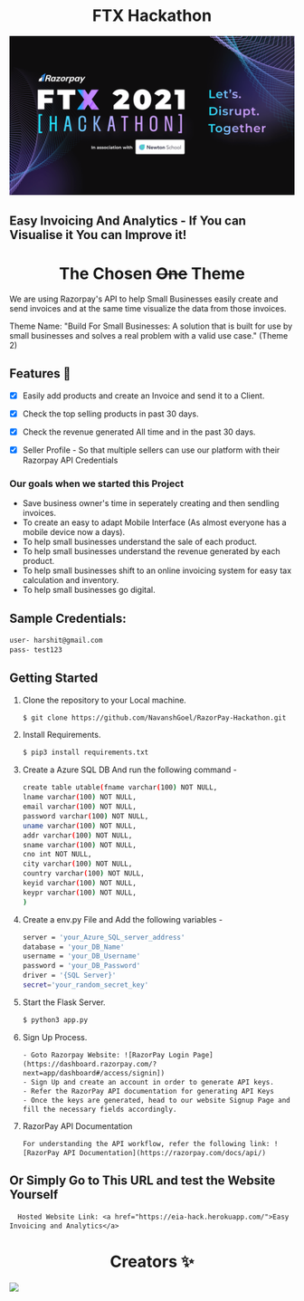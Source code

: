 <h1 align=center> FTX Hackathon</h1>

![carbon (1)](https://raw.githubusercontent.com/NavanshGoel/RazorPay-Hackathon/main/static/img/c8ee0b1482ad4d8caa4db16c82dcc560.png)


## Easy Invoicing And Analytics - If You can Visualise it You can Improve it!



<h1 align=center> The Chosen <strike>One</strike> Theme </h1>

We are using Razorpay's API to help Small Businesses easily create and send invoices and at the same time visualize the data from those invoices.

Theme Name: "Build For Small Businesses: A solution that is built for use by small businesses and solves a real problem with a valid use case." (Theme 2)

## Features 👣

- [x] Easily add products and create an Invoice and send it to a Client.
- [x] Check the top selling products in past 30 days.
- [x] Check the revenue generated All time and in the past 30 days. 
- [x] Seller Profile - So that multiple sellers can use our platform with their Razorpay API Credentials


### Our goals when we started this Project

* Save business owner's time in seperately creating and then sendling invoices.
* To create an easy to adapt Mobile Interface (As almost everyone has a mobile device now a days).
* To help small businesses understand the sale of each product.
* To help small businesses understand the revenue generated by each product.
* To help small businesses shift to an online invoicing system for easy tax calculation and inventory.
* To help small businesses go digital.

## Sample Credentials:
```bash
user- harshit@gmail.com
pass- test123
   ```
## Getting Started


1. Clone the repository to your Local machine.

   ```bash
   $ git clone https://github.com/NavanshGoel/RazorPay-Hackathon.git
   ```

2. Install Requirements.

   ```bash
   $ pip3 install requirements.txt
   ```
3. Create a Azure SQL DB And run the following command - 
	```bash
	create table utable(fname varchar(100) NOT NULL,
	lname varchar(100) NOT NULL,
	email varchar(100) NOT NULL,
	password varchar(100) NOT NULL,
	uname varchar(100) NOT NULL,
	addr varchar(100) NOT NULL,
	sname varchar(100) NOT NULL,
	cno int NOT NULL,
	city varchar(100) NOT NULL,
	country varchar(100) NOT NULL,
	keyid varchar(100) NOT NULL,
	keypr varchar(100) NOT NULL,
	)
   ```
3. Create a env.py File and Add the following variables - 
	```bash
	server = 'your_Azure_SQL_server_address'
	database = 'your_DB_Name'
	username = 'your_DB_Username'
	password = 'your_DB_Password'
	driver = '{SQL Server}'
	secret='your_random_secret_key'
   ```

4. Start the Flask Server.

   ```bash
   $ python3 app.py
   ```

5. Sign Up Process.

   ```
   - Goto Razorpay Website: ![RazorPay Login Page](https://dashboard.razorpay.com/?next=app/dashboard#/access/signin])
   - Sign Up and create an account in order to generate API keys.
   - Refer the RazorPay API documentation for generating API Keys
   - Once the keys are generated, head to our website Signup Page and fill the necessary fields accordingly.
   ```

6. RazorPay API Documentation

   ```
   For understanding the API workflow, refer the following link: ![RazorPay API Documentation](https://razorpay.com/docs/api/)
   ```

## Or Simply Go to This URL and test the Website Yourself

 ```
   Hosted Website Link: <a href="https://eia-hack.herokuapp.com/">Easy Invoicing and Analytics</a>
 ```
<h1 align=center> Creators ✨ </h1>


<a href="https://github.com/NavanshGoel/RazorPay-Hackathon/graphs/contributors">
  <img src="https://contrib.rocks/image?repo=NavanshGoel/RazorPay-Hackathon" />
</a>





